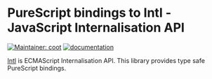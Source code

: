 # PureScript bindings to Intl - JavaScript Internalisation API

[![Maintainer: coot](https://img.shields.io/badge/maintainer-coot-lightgrey.svg)](http://github.com/coot) [![documentation](https://pursuit.purescript.org/packages/purescript-intl)](https://pursuit.purescript.org/packages/purescript-intl)

[Intl](https://developer.mozilla.org/en-US/docs/Web/JavaScript/Reference/Global_Objects/Intl)
is ECMAScript Internalisation API.  This library provides type safe PureScript
bindings.
